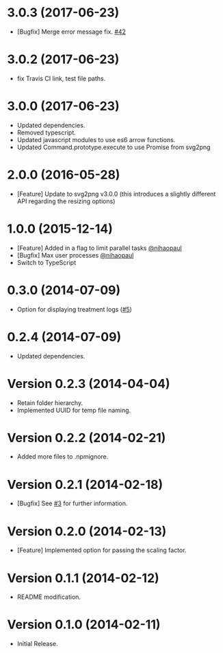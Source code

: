 # 3.0.3 (2017-06-23)

  * [Bugfix] Merge error message fix. [#42](https://github.com/akoenig/gulp-svg2png/pull/42/commits/6c1fe160b83d47f666c856f81a615cbd6da6e98f)

# 3.0.2 (2017-06-23)

  * fix Travis CI link, test file paths.

# 3.0.0 (2017-06-23)

  * Updated dependencies.
  * Removed typescript.
  * Updated javascript modules to use es6 arrow functions.
  * Updated Command.prototype.execute to use Promise from svg2png

# 2.0.0 (2016-05-28)

  * [Feature] Update to svg2png v3.0.0 (this introduces a slightly different API regarding the resizing options)

# 1.0.0 (2015-12-14)

  * [Feature] Added in a flag to limit parallel tasks [@nihaopaul](https://github.com/nihaopaul)
  * [Bugfix] Max user processes [@nihaopaul](https://github.com/nihaopaul)
  * Switch to TypeScript

# 0.3.0 (2014-07-09)

  * Option for displaying treatment logs ([#5](https://github.com/akoenig/gulp-svg2png/issues/5))

# 0.2.4 (2014-07-09)

  * Updated dependencies.

# Version 0.2.3 (2014-04-04)

  * Retain folder hierarchy.
  * Implemented UUID for temp file naming.

# Version 0.2.2 (2014-02-21)

  * Added more files to .npmignore.

# Version 0.2.1 (2014-02-18)

  * [Bugfix] See [#3](https://github.com/akoenig/gulp-svg2png/issues/3) for further information.

# Version 0.2.0 (2014-02-13)

  * [Feature] Implemented option for passing the scaling factor.

# Version 0.1.1 (2014-02-12)

  * README modification.

# Version 0.1.0 (2014-02-11)

  * Initial Release.
